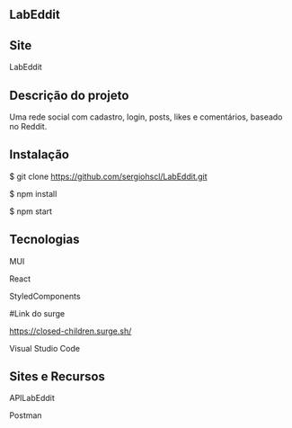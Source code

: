 ## LabEddit

## Site

LabEddit

## Descrição do projeto

Uma rede social com cadastro, login, posts, likes e comentários, baseado no Reddit.

## Instalação 

$ git clone https://github.com/sergiohscl/LabEddit.git

$ npm install

$ npm start

## Tecnologias

MUI

React

StyledComponents

#Link do surge

https://closed-children.surge.sh/

Visual Studio Code

## Sites e Recursos

APILabEddit

Postman
